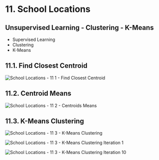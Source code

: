 # 11. School Locations
## Unsupervised Learning - Clustering - K-Means

- Supervised Learning
- Clustering
- K-Means

## 11.1. Find Closest Centroid

![School Locations - 11 1 - Find Closest Centroid](https://user-images.githubusercontent.com/84108349/155218189-74a3fc12-8fa6-4d9b-8333-3d7ef1c199d0.png)

## 11.2. Centroid Means

![School Locations - 11 2 - Centroids Means](https://user-images.githubusercontent.com/84108349/155218230-e5317876-c6c3-4c85-9875-5fa09ff763dd.png)

## 11.3. K-Means Clustering

![School Locations - 11 3 - K-Means Clustering](https://user-images.githubusercontent.com/84108349/155218273-4d3d7e54-184a-4efe-ad73-8718ed070bd0.png)

![School Locations - 11 3 - K-Means Clustering Iteration 1](https://user-images.githubusercontent.com/84108349/155218140-0baa2bcd-444f-4b78-beef-06e7b83e2d69.png)

![School Locations - 11 3 - K-Means Clustering Iteration 10](https://user-images.githubusercontent.com/84108349/155218160-a254a29c-1031-48b1-b387-cae7d461733f.png)
